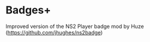 Badges+
========

Improved version of the NS2 Player badge mod by Huze (https://github.com/jhughes/ns2badge)
